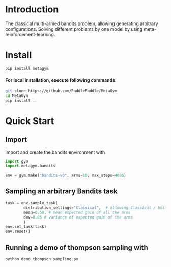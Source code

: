 # Introduction

The classical multi-armed bandits problem, allowing generating arbitrary configurations. 
Solving different problems by one model by using meta-reinforcement-learning.

# Install

```bash
pip install metagym
```

#### For local installation, execute following commands:

```bash
git clone https://github.com/PaddlePaddle/MetaGym
cd MetaGym
pip install .
```

# Quick Start

## Import

Import and create the bandits environment with 
```python
import gym
import metagym.bandits

env = gym.make("bandits-v0", arms=10, max_steps=4096)
```

## Sampling an arbitrary Bandits task
```python
task = env.sample_task(
        distribution_settings="Classical",  # allowing Classical / Uniform / Gaussian
        mean=0.50, # mean expected gain of all the arms
        dev=0.05 # variance of expected gain of the arms
        )
env.set_task(task)
env.reset()
```

## Running a demo of thompson sampling with
```script
python demo_thompson_sampling.py
```
